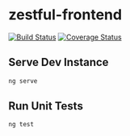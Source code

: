 # zestful-frontend

[![Build Status](https://travis-ci.org/mtlynch/zestful-frontend.svg?branch=master)](https://travis-ci.org/mtlynch/zestful-frontend) [![Coverage Status](https://coveralls.io/repos/github/mtlynch/zestful-frontend/badge.svg)](https://coveralls.io/github/mtlynch/zestful-frontend)

## Serve Dev Instance

```bash
ng serve
```

## Run Unit Tests

```bash
ng test
```
